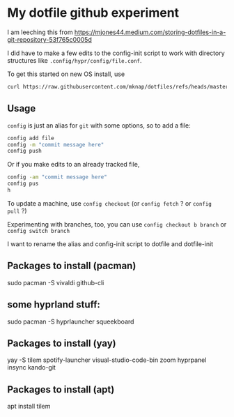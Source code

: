 # My dotfile github experiment

I am leeching this from https://mjones44.medium.com/storing-dotfiles-in-a-git-repository-53f765c0005d

I did have to make a few edits to the config-init script to work with directory structures like `.config/hypr/config/file.conf`.

To get this started on new OS install, use 
```bash 
curl https://raw.githubusercontent.com/mknap/dotfiles/refs/heads/master/config-init | bash
```
## Usage

`config` is just an alias for `git` with some options, so to add a file:
```bash
config add file
config -m "commit message here"
config push
```
Or if you make edits to an already tracked file, 
```bash
config -am "commit message here"
config pus
h
```


To update a machine, use `config checkout` (or `config fetch` ? or `config pull` ?)

Experimenting with branches, too, you can use `config checkout b branch` or `config switch branch` 

I want to rename the alias and config-init script to dotfile and dotfile-init
## Packages to install (pacman)

sudo pacman -S vivaldi github-cli 

## some hyprland stuff:
sudo pacman -S hyprlauncher squeekboard

## Packages to install (yay)
yay -S tilem spotify-launcher visual-studio-code-bin zoom hyprpanel insync kando-git

## Packages to install (apt)
apt install tilem

